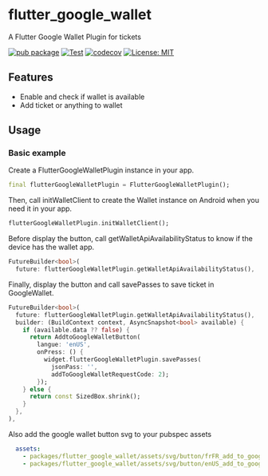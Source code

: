 # flutter_google_wallet

A Flutter Google Wallet Plugin for tickets

[![pub package](https://img.shields.io/pub/v/flutter_google_wallet.svg)](https://pub.dev/packages/flutter_google_wallet)
[![Test](https://github.com/voyages-sncf-technologies/flutter_google_wallet/actions/workflows/test.yaml/badge.svg)](https://github.com/voyages-sncf-technologies/flutter_google_wallet/actions/workflows/test.yaml)
[![codecov](https://codecov.io/gh/voyages-sncf-technologies/flutter_google_wallet/branch/main/graph/badge.svg)](https://codecov.io/gh/voyages-sncf-technologies/flutter_google_wallet)
[![License: MIT](https://img.shields.io/badge/License-MIT-yellow.svg)](https://opensource.org/licenses/MIT)

## Features

* Enable and check if wallet is available
* Add ticket or anything to wallet

## Usage

### Basic example

Create a FlutterGoogleWalletPlugin instance in your app.

```dart
final flutterGoogleWalletPlugin = FlutterGoogleWalletPlugin();
```

Then, call initWalletClient to create the Wallet instance on Android when you need it in your app.

```dart
flutterGoogleWalletPlugin.initWalletClient();
```

Before display the button, call getWalletApiAvailabilityStatus to know if the device has the wallet app.

```dart
FutureBuilder<bool>(
  future: flutterGoogleWalletPlugin.getWalletApiAvailabilityStatus(),
```

Finally, display the button and call savePasses to save ticket in GoogleWallet.

```dart
FutureBuilder<bool>(
  future: flutterGoogleWalletPlugin.getWalletApiAvailabilityStatus(),
  builder: (BuildContext context, AsyncSnapshot<bool> available) {
    if (available.data ?? false) {
      return AddtoGoogleWalletButton(
        langue: 'enUS',
        onPress: () {
          widget.flutterGoogleWalletPlugin.savePasses(
            jsonPass: '',
            addToGoogleWalletRequestCode: 2);
        });
    } else {
      return const SizedBox.shrink();
    }
  },
),
```

Also add the google wallet button svg to your pubspec assets

```yaml
  assets:
    - packages/flutter_google_wallet/assets/svg/button/frFR_add_to_google_wallet_wallet-button.svg
    - packages/flutter_google_wallet/assets/svg/button/enUS_add_to_google_wallet_wallet-button.svg
```
